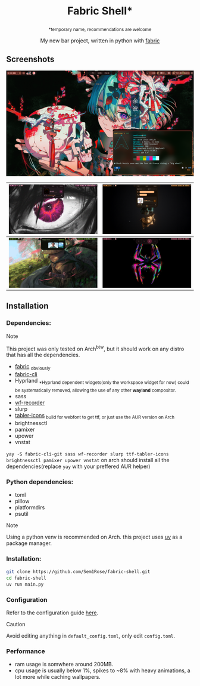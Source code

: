 <div align=center>

# Fabric Shell\*

<sub> \*temporary name, recommendations are welcome </sub>

My new bar project, written in python with [fabric](https://github.com/Fabric-Development/fabric)

</div>

## Screenshots

<center>

![1](resources/screenshots/1.png)

| ![2](resources/screenshots/2.png) | ![3](resources/screenshots/3.png) |
| --------------------------------- | --------------------------------- |
| ![4](resources/screenshots/4.png) | ![5](resources/screenshots/5.png) |

</center>

## Installation

### Dependencies:

> [!NOTE]
> This project was only tested on Arch<sup>btw</sup>, but it should work on any distro that has all the dependencies.

-   [fabric](https://github.com/Fabric-Development/fabric) <sub>obviously</sub>
-   [fabric-cli](https://github.com/Fabric-Development/fabric-cli)
-   Hyprland <sub>\*Hyprland dependent widgets(only the workspace widget for now) could be systematically removed, allowing the use of any other **wayland** compositor.</sub>
-   sass
-   [wf-recorder](https://github.com/ammen99/wf-recorder)
-   slurp
-   [tabler-icons](https://github.com/tabler/tabler-icons) <sub>build for webfont to get ttf, or just use the AUR version on Arch</sub>
-   brightnessctl
-   pamixer
-   upower
-   vnstat

`yay -S fabric-cli-git sass wf-recorder slurp ttf-tabler-icons brightnessctl pamixer upower vnstat` on arch should install all the dependencies(replace `yay` with your preffered AUR helper)

### Python dependencies:

-   toml
-   pillow
-   platformdirs
-   psutil

> [!NOTE]
> Using a python venv is recommended on Arch. this project uses [uv](https://github.com/astral-sh/uv) as a package manager.

### Installation:

```bash
git clone https://github.com/Sem1Rose/fabric-shell.git
cd fabric-shell
uv run main.py
```

### Configuration

Refer to the configuration guide [here](./config.md).

> [!CAUTION]
> Avoid editing anything in `default_config.toml`, only edit `config.toml`.

### Performance

-   ram usage is somwhere around 200MB.
-   cpu usage is usually below 1%, spikes to ~8% with heavy animations, a lot more while caching wallpapers.
